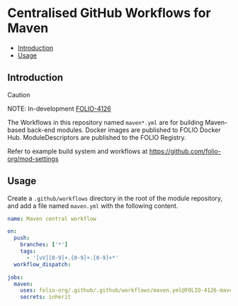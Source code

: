 # Centralised GitHub Workflows for Maven

<!-- ../okapi/doc/md2toc -l 2 -h 3 README-maven.md -->
* [Introduction](#introduction)
* [Usage](#usage)

## Introduction

> [!CAUTION]
> NOTE: In-development [FOLIO-4126](https://folio-org.atlassian.net/browse/FOLIO-4126)

The Workflows in this repository named `maven*.yml` are for building Maven-based back-end modules.
Docker images are published to FOLIO Docker Hub.
ModuleDescriptors are published to the FOLIO Registry.

Refer to example build system and workflows at https://github.com/folio-org/mod-settings

## Usage

Create a `.github/workflows` directory in the root of the module repository, and add a file named `maven.yml` with the following content.

```yaml
name: Maven central workflow

on:
  push:
    branches: ['*']
    tags:
      - '[vV][0-9]+.[0-9]+.[0-9]+*'
  workflow_dispatch:

jobs:
  maven:
    uses: folio-org/.github/.github/workflows/maven.yml@FOLIO-4126-maven-workflows-1
    secrets: inherit
```


